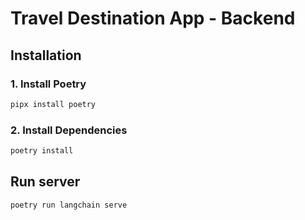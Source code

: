 # Travel Destination App - Backend

## Installation

### 1. Install Poetry

```bash
pipx install poetry
```

### 2. Install Dependencies

```bash
poetry install
```

## Run server

```bash
poetry run langchain serve
```
